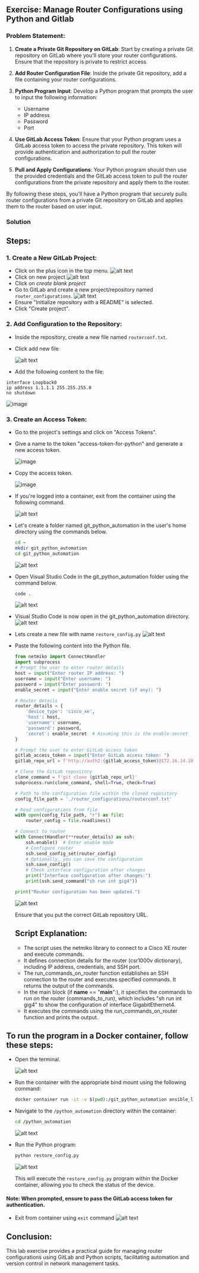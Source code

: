 ##  Exercise: Manage Router Configurations using Python and Gitlab
### Problem Statement:
1. **Create a Private Git Repository on GitLab**: Start by creating a private Git repository on GitLab where you'll store your router configurations. Ensure that the repository is private to restrict access.

2. **Add Router Configuration File**: Inside the private Git repository, add a file containing your router configurations.

3. **Python Program Input**: Develop a Python program that prompts the user to input the following information:
   - Username
   - IP address
   - Password
   - Port

4. **Use GitLab Access Token**: Ensure that your Python program uses a GitLab access token to access the private repository. This token will provide authentication and authorization to pull the router configurations.

5. **Pull and Apply Configurations**: Your Python program should then use the provided credentials and the GitLab access token to pull the router configurations from the private repository and apply them to the router.

By following these steps, you'll have a Python program that securely pulls router configurations from a private Git repository on GitLab and applies them to the router based on user input.

### Solution
## Steps:

### 1. Create a New GitLab Project:
- Click on the plus icon in the top menu.
![alt text](image.png)
- Click on new project
![alt text](image-1.png)
- Click on *create blank project*
- Go to GitLab and create a new project/repository named `router_configurations`.
![alt text](image-2.png)
- Ensure "Initialize repository with a README" is selected.
- Click "Create project".

### 2. Add Configuration to the Repository:

- Inside the repository, create a new file named `routerconf.txt`.
- Click add new file
 
  ![alt text](image-3.png)
  
- Add the following content to the file:

```
interface Loopback0
ip address 1.1.1.1 255.255.255.0
no shutdown
```
  ![image](https://github.com/Onemind-Services-LLC/naf/assets/132569101/4efebc68-3c66-4b4f-b9da-0ce86f0e6903)


### 3. Create an Access Token:

- Go to the project's settings and click on "Access Tokens".
- Give a name to the token "access-token-for-python" and generate a new access token.

  ![image](https://github.com/Onemind-Services-LLC/naf/assets/132569101/d9ded552-6e91-4728-a52d-3e9b974c2645)

- Copy the access token.

  ![image](https://github.com/Onemind-Services-LLC/naf/assets/132569101/a7899266-15d2-4bb1-b856-7cea00faf978)

- If you're logged into a container, exit from the container using the following command.

  ![alt text](image-4.png)
  
- Let's create a folder named git_python_automation in the user's home directory using the commands below.
  
   ```sh
   cd ~
   mkdir git_python_automation
   cd git_python_automation
   ```
   ![alt text](image-5.png)

- Open Visual Studio Code in the git_python_automation folder using the command below.
   ```sh
   code .
   ```
   ![alt text](image-6.png)

- Visual Studio Code is now open in the git_python_automation directory.
   ![alt text](image-7.png)

- Lets create a new file with name `restore_config.py`
  ![alt text](image-8.png)

- Paste the following content into the Python file.
   ```python
   from netmiko import ConnectHandler
   import subprocess
   # Prompt the user to enter router details
   host = input("Enter router IP address: ")
   username = input("Enter username: ")
   password = input("Enter password: ")
   enable_secret = input("Enter enable secret (if any): ")
   
   # Router details
   router_details = {
       'device_type': 'cisco_xe',
       'host': host,
       'username': username,
       'password': password,
       'secret': enable_secret  # Assuming this is the enable secret
   }
   
   # Prompt the user to enter GitLab access token
   gitlab_access_token = input("Enter GitLab access token: ")
   gitlab_repo_url = f'http://auth2:{gitlab_access_token}@172.16.14.101/ansible/router_configurations.git'
   
   # Clone the GitLab repository
   clone_command = f'git clone {gitlab_repo_url}'
   subprocess.run(clone_command, shell=True, check=True)
   
   # Path to the configuration file within the cloned repository
   config_file_path = './router_configurations/routerconf.txt'
   
   # Read configurations from file
   with open(config_file_path, "r") as file:
       router_config = file.readlines()
   
   # Connect to router
   with ConnectHandler(**router_details) as ssh:
       ssh.enable()  # Enter enable mode
       # Configure router
       ssh.send_config_set(router_config)
       # Optionally, you can save the configuration
       ssh.save_config()
       # Check interface configuration after changes
       print("Interface configuration after changes:")
       print(ssh.send_command("sh run int gig4"))
   
   print("Router configuration has been updated.")
   ```
   ![alt text](image-9.png)

   Ensure that you put the correct GitLab repository URL.

  ## Script Explanation:

     - The script uses the netmiko library to connect to a Cisco XE router and execute commands.
     - It defines connection details for the router (csr1000v dictionary), including IP address, credentials, and SSH port.
     - The run_commands_on_router function establishes an SSH connection to the router and executes specified commands. It returns the output of the commands.
     - In the main block (if __name__ == "__main__":), it specifies the commands to run on the router (commands_to_run), which includes "sh run int gig4" to show the configuration of interface GigabitEthernet4.
     - It executes the commands using the run_commands_on_router function and prints the output.


## To run the program in a Docker container, follow these steps:

  -  Open the terminal.

     ![alt text](image-10.png)

  -  Run the container with the appropriate bind mount using the following command:

      ```sh
      docker container run -it -v $(pwd):/git_python_automation ansible_lab
      ```
   - Navigate to the `/python_automation` directory within the container:
      ```sh
      cd /python_automation
      ```
     ![alt text](image-11.png)
   
   - Run the Python program:
   
      ```sh
      python restore_config.py
      ```
   
      ![alt text](image-12.png)
   
      This will execute the `restore_config.py` program within the Docker container, allowing you to check the status of the device.
   
   #### Note: When prompted, ensure to pass the GitLab access token for authentication.

 - Exit from container using `exit` command
   ![alt text](image-13.png)

## Conclusion:

This lab exercise provides a practical guide for managing router configurations using GitLab and Python scripts, facilitating automation and version control in network management tasks.
